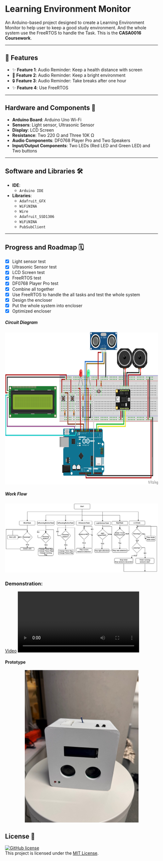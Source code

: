 # Learning Environment Monitor

An Arduino-based project designed to create a Learning Environment Monitor to help user to keep a good study environment. And the whole system use the FreeRTOS to handle the Task.
This is the **CASA0016 Coursework**.

---

## 🌟 Features
- ✨ **Feature 1**: Audio Reminder: Keep a health distance with screen
- 🚀 **Feature 2**: Audio Reminder: Keep a bright environment
- 🔒 **Feature 3**: Audio Reminder: Take breaks after one hour 
- ✨ **Feature 4**: Use FreeRTOS
---
## Hardware and Components 🔧

- **Arduino Board**: Arduino Uno Wi-Fi 
- **Sensors**: Light sensor, Ultrasonic Sensor
- **Display**: LCD Screen
- **Resistance**: Two  220 Ω and Three 10K Ω
- **Audio Components**: DF0768 Player Pro and Two Speakers
- **Input/Output Components**: Two LEDs (Red LED and Green LED) and Two buttons
---
## Software and Libraries 🛠

- **IDE**: 
    - `Arduino IDE`
- **Libraries**: 
    - `Adafruit_GFX` 
    - `WiFiNINA`
    - `Wire`
    - `Adafruit_SSD1306`
    - `WiFiNINA`
    - `PubSubClient`
---
## Progress and Roadmap 🗓
- [x] Light sensor test
- [x] Ultrasonic Sensor test
- [x] LCD Screen test
- [x] FreeRTOS test
- [x] DF0768 Player Pro test
- [x] Combine all together
- [x] Use FreeRTOS to handle the all tasks and test the whole system
- [x] Design the encloser
- [x] Put the whole system into encloser 
- [x] Optimized encloser 
##### Circuit Diagram
<div align="center">
<img src="./readmeSrc/cirucit2.png" alt="circuit" height="500">
</div>

##### Work Flow
<div align="center">
<img src="./readmeSrc/workflow.png" alt="circuit">
</div>

### Demonstration:
[Video](https://github.com/mk20661/CASA0016/blob/main/readmeSrc/Demo.mp4)
<video width="400" controls autoplay>
    <source src="./readmeSrc/Demo.mp4" type="video/mp4">
</video>

#### Prototype
<div align="center">
<img src="./readmeSrc/prototype.jpg" alt="circuit"height="500">
</div>

## License 📜
[![GitHub license](https://img.shields.io/badge/license-MIT-blue.svg)](https://opensource.org/licenses/MIT)   
This project is licensed under the [MIT License](LICENSE).